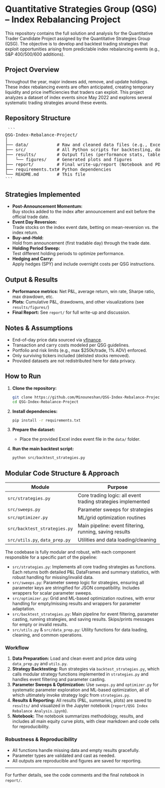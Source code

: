 # Quantitative Strategies Group (QSG) – Index Rebalancing Project

This repository contains the full solution and analysis for the Quantitative Trader Candidate Project assigned by the Quantitative Strategies Group (QSG). The objective is to develop and backtest trading strategies that exploit opportunities arising from predictable index rebalancing events (e.g., S&P 400/500/600 additions).

##  Project Overview

Throughout the year, major indexes add, remove, and update holdings. These index rebalancing events are often anticipated, creating temporary liquidity and price inefficiencies that traders can exploit. This project analyzes a dataset of index events since May 2022 and explores several systematic trading strategies around these events.

##  Repository Structure
<pre> ``` 
QSG-Index-Rebalance-Project/
│
├── data/           # Raw and cleaned data files (e.g., Excel event list)
├── src/            # All Python scripts for backtesting, data prep, analysis
├── results/        # Output files (performance stats, tables, figures)
│   └── figures/    # Generated plots and figures
├── report/         # Final write-up/report (Notebook and PDF)
├── requirements.txt# Python dependencies
└── README.md       # This file
``` </pre>

## Strategies Implemented

- **Post-Announcement Momentum:**  
  Buy stocks added to the index after announcement and exit before the official trade date.
- **Event Day Reversion:**  
  Trade stocks on the index event date, betting on mean-reversion vs. the index return.
- **Buy-and-Hold:**  
  Hold from announcement (first tradable day) through the trade date.
- **Holding Period Sweep:**  
  Test different holding periods to optimize performance.
- **Hedging and Carry:**  
  Apply hedges (SPY) and include overnight costs per QSG instructions.

## Output & Results

- **Performance metrics:** Net P&L, average return, win rate, Sharpe ratio, max drawdown, etc.
- **Plots:** Cumulative P&L, drawdowns, and other visualizations (see `results/figures/`)
- **Final Report:** See `report/` for full write-up and discussion.

## Notes & Assumptions

- End-of-day price data sourced via [yfinance](https://github.com/ranaroussi/yfinance).
- Transaction and carry costs modeled per QSG guidelines.
- Portfolio and risk limits (e.g., max $250k/trade, 1% ADV) enforced.
- Only surviving tickers included (delisted stocks removed).
- Provided datasets are not redistributed here for data privacy.

## How to Run

1. **Clone the repository:**
    ```bash
    git clone https://github.com/Minouneshan/QSG-Index-Rebalance-Project.git
    cd QSG-Index-Rebalance-Project
    ```

2. **Install dependencies:**
    ```bash
    pip install -r requirements.txt
    ```

3. **Prepare the dataset:**
    - Place the provided Excel index event file in the `data/` folder.

4. **Run the main backtest script:**
    ```bash
    python src/backtest_strategies.py
    ```

## Modular Code Structure & Approach

| Module                      | Purpose                                                      |
|-----------------------------|--------------------------------------------------------------|
| `src/strategies.py`         | Core trading logic: all event trading strategies implemented |
| `src/sweeps.py`             | Parameter sweeps for strategies                             |
| `src/optimizer.py`          | ML/grid optimization routines                               |
| `src/backtest_strategies.py`| Main pipeline: event filtering, running, saving results      |
| `src/utils.py`, `data_prep.py` | Utilities and data loading/cleaning                      |

The codebase is fully modular and robust, with each component responsible for a specific part of the pipeline:

- `src/strategies.py`: Implements all core trading strategies as functions. Each returns both detailed P&L DataFrames and summary statistics, with robust handling for missing/invalid data.
- `src/sweeps.py`: Parameter sweep logic for strategies, ensuring all parameter keys are stringified for JSON compatibility. Includes wrappers for scalar parameter sweeps.
- `src/optimizer.py`: Grid and ML-based optimization routines, with error handling for empty/missing results and wrappers for parameter adaptation.
- `src/backtest_strategies.py`: Main pipeline for event filtering, parameter casting, running strategies, and saving results. Skips/prints messages for empty or invalid results.
- `src/utils.py` & `src/data_prep.py`: Utility functions for data loading, cleaning, and common operations.

### Workflow
1. **Data Preparation:** Load and clean event and price data using `data_prep.py` and `utils.py`.
2. **Strategy Backtesting:** Run strategies via `backtest_strategies.py`, which calls modular strategy functions implemented in `strategies.py` and handles event filtering and parameter casting.
3. **Parameter Sweeps & Optimization:** Use `sweeps.py` and `optimizer.py` for systematic parameter exploration and ML-based optimization, all of which ultimately invoke strategy logic from `strategies.py`.
4. **Results & Reporting:** All results (P&L, summaries, plots) are saved to `results/` and visualized in the Jupyter notebook (`report/QSG Index Rebalance Analysis.ipynb`).
5. **Notebook:** The notebook summarizes methodology, results, and includes all main equity curve plots, with clear markdown and code cells for reproducibility.

### Robustness & Reproducibility
- All functions handle missing data and empty results gracefully.
- Parameter types are validated and cast as needed.
- All outputs are reproducible and figures are saved for reporting.

---

For further details, see the code comments and the final notebook in `report/`.
